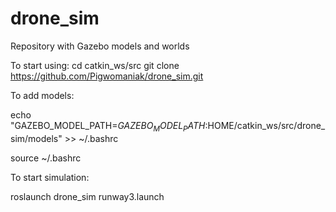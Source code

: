 # drone_sim
Repository with Gazebo models and worlds 

To start using:
cd catkin_ws/src
git clone https://github.com/Pigwomaniak/drone_sim.git


To add models:

echo "GAZEBO_MODEL_PATH=${GAZEBO_MODEL_PATH}:$HOME/catkin_ws/src/drone_sim/models" >> ~/.bashrc

source ~/.bashrc


To start simulation:

roslaunch drone_sim runway3.launch
